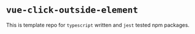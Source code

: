 # `vue-click-outside-element`

This is template repo for `typescript` written and `jest` tested npm packages.